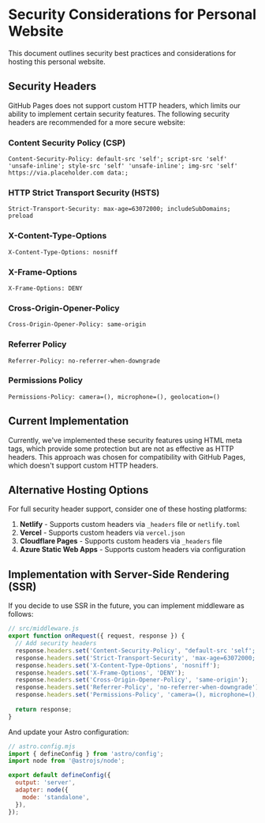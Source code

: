 # Security Considerations for Personal Website

This document outlines security best practices and considerations for hosting this personal website.

## Security Headers

GitHub Pages does not support custom HTTP headers, which limits our ability to implement certain security features. The following security headers are recommended for a more secure website:

### Content Security Policy (CSP)
```
Content-Security-Policy: default-src 'self'; script-src 'self' 'unsafe-inline'; style-src 'self' 'unsafe-inline'; img-src 'self' https://via.placeholder.com data:;
```

### HTTP Strict Transport Security (HSTS)
```
Strict-Transport-Security: max-age=63072000; includeSubDomains; preload
```

### X-Content-Type-Options
```
X-Content-Type-Options: nosniff
```

### X-Frame-Options
```
X-Frame-Options: DENY
```

### Cross-Origin-Opener-Policy
```
Cross-Origin-Opener-Policy: same-origin
```

### Referrer Policy
```
Referrer-Policy: no-referrer-when-downgrade
```

### Permissions Policy
```
Permissions-Policy: camera=(), microphone=(), geolocation=()
```

## Current Implementation

Currently, we've implemented these security features using HTML meta tags, which provide some protection but are not as effective as HTTP headers. This approach was chosen for compatibility with GitHub Pages, which doesn't support custom HTTP headers.

## Alternative Hosting Options

For full security header support, consider one of these hosting platforms:

1. **Netlify** - Supports custom headers via `_headers` file or `netlify.toml`
2. **Vercel** - Supports custom headers via `vercel.json`
3. **Cloudflare Pages** - Supports custom headers via `_headers` file
4. **Azure Static Web Apps** - Supports custom headers via configuration

## Implementation with Server-Side Rendering (SSR)

If you decide to use SSR in the future, you can implement middleware as follows:

```javascript
// src/middleware.js
export function onRequest({ request, response }) {
  // Add security headers
  response.headers.set('Content-Security-Policy', "default-src 'self'; script-src 'self' 'unsafe-inline'; style-src 'self' 'unsafe-inline'; img-src 'self' https://via.placeholder.com data:;");
  response.headers.set('Strict-Transport-Security', 'max-age=63072000; includeSubDomains; preload');
  response.headers.set('X-Content-Type-Options', 'nosniff');
  response.headers.set('X-Frame-Options', 'DENY');
  response.headers.set('Cross-Origin-Opener-Policy', 'same-origin');
  response.headers.set('Referrer-Policy', 'no-referrer-when-downgrade');
  response.headers.set('Permissions-Policy', 'camera=(), microphone=(), geolocation=()');
  
  return response;
}
```

And update your Astro configuration:

```javascript
// astro.config.mjs
import { defineConfig } from 'astro/config';
import node from '@astrojs/node';

export default defineConfig({
  output: 'server',
  adapter: node({
    mode: 'standalone',
  }),
});
```
